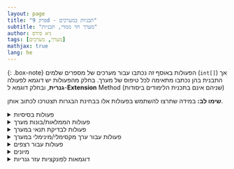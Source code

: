```yaml
---
layout: page
title: "פרק 9d - תבניות במערכים"
subtitle: "מערך חד ממדי, תבניות"
author: גיא סידס
tags: [מערך, מערכים]
mathjax: true
lang: he
---
```



{: .box-note}
הפעולות באוסף זה נכתבו עבור מערכים של מספרים שלמים (`int[]`) אך התבנית בהן נכתבו מתאימה לכל טיפוס של מערך. בחלק מהפעולות יש דוגמא לפעולה **גנרית**, ובחלק דוגמא ל-**Extension** Method (שניהם אינם בתכנית הלימודים ביסודות)

**שימו לב:**
במידה שתרצו להשתמש בפעולות אלו בבחינת הבגרות תצטרכו לכתוב אותן.




<details markdown="1"><summary>פעולות בסיסיות</summary>

#### פעולה המדפיסה מערך:

תבנית לפעולה העוברת על כל איברי המערך

```csharp
        // פעולה המקבלת מערך ומדפיסה אותו
        // תבנית למעבר על אברי מערך
        public static void Print(int[] arr)
        {
            foreach (int num in arr)
                Console.Write(num + ", ");

            Console.WriteLine();    // מעבר שורה
        }
```

#### פעולה המדפיסה מערך בסדר הפוך:

תבנית לפעולה העוברת על כל איברי המערך בסדר הפוך

```csharp
// פעולה המקבלת מערך ומדפיסה אותו בסדר הפוך
// תבנית למעבר על אברי מערך בסדר הפוך
public static void PrintRev(int[] arr)
{
    for (int i = arr.Length - 1; i >= 0; i--)
    {
        Console.Write(arr[i] + ", ");
    }
    Console.WriteLine();    // מעבר שורה
}
```

#### פעולה המדפיסה את המיקומים הזוגיים/אי-זוגיים:

```csharp
// פעולה המקבלת מערך ומוד (0 לזוגי, 1 לאי-זוגי)
// הפעולה מדפיסה את האיברים במיקומים הרצויים
public static void PrintEvenOrOdd(int[] arr, int mod)
{
    for (int i = mod; i < arr.Length; i += 2)
        Console.Write(arr[i] + " ");
    Console.WriteLine();
}
```

#### פעולה המחזירה את סכום איברי המערך:

```csharp
// פעולה המקבלת מערך ומחזירה את סכום האיברים שלו
public static int Sum(int[] arr)
{
    int sum = 0;
    for (int i = 0; i < arr.Length; i++)
    {
        sum += arr[i];
    }
    return sum;
}
```

#### פעולה המחזירה את מספר המופעים של מספר במערך:

```csharp
// פעולה המקבלת מערך ומספר ומחזירה את מספר המופעים שלו במערך
public static int Count(int[] arr, int num)
{
    int count = 0;
    foreach (int x in arr)
    {
        if (x == num)
            count++;
    }
    return count;
}
```
</details>

<details markdown="1"><summary>פעולות הממלאות/בונות מערך</summary>

#### פעולה הקולטת ערכים לתוך מערך:

```csharp
// פעולה המקבלת מערך וקולטת לתוכו ערכים
public static void Read(int[] arr)
{
    Console.WriteLine($"please enter {arr.Length} values");
    for (int i = 0; i < arr.Length; i++)
    {
        arr[i] = int.Parse(Console.ReadLine());
    }
}
```

#### פעולה הבונה מערך לפי קלט מהמשתמש:

```csharp
// פעולה הבונה מערך וקולטת בו ערכים
public static int[] Build()
{
    Console.WriteLine("please enter the array size");
    int size = int.Parse(Console.ReadLine());
    int[] arr = new int[size];
    Console.WriteLine($"please enter {arr.Length} values");
    for (int i = 0; i < arr.Length; i++)
    {
        arr[i] = int.Parse(Console.ReadLine());
    }
    return arr;
}
```

#### פעולה ממלאת מערך בערך נתון:

```csharp
// פעולה המקבלת מערך ומספר וממלאת את המערך בערך
public static void Fill(int[] arr, int num)
{
    for (int i = 0; i < arr.Length; i++)
    {
        arr[i] = num;
    }
}
```

#### פעולה ממלאת מערך בערכים אקראיים בטווח:

```csharp
static Random rnd = new Random();
// פעולה המקבלת מערך, מינימום ומקסימום וממלאת באקראיים
public static void FillRnd(int[] arr, int min, int max)
{
    for (int i = 0; i < arr.Length; i++)
    {
        arr[i] = rnd.Next(min, max);
    }
}
```

#### פעולה המחזירה מערך בגודל חדש (שינוי גודל):

```csharp
// פעולה המקבלת מערך וגודל ומחזירה מערך חדש בגודל זה
public static int[] Resize(int[] arr, int size)
{
    int[] newArr = new int[size];
    for (int i = 0; i < newArr.Length && i < arr.Length; i++)
        newArr[i] = arr[i];

    return newArr;
}
```

#### הזזה מעגלית שמאלה:

```csharp
// פעולה המקבלת מערך ומזיזה את איבריו שמאלה מעגלית
public static void CircleLeft(int[] arr)
{
    int tmp = arr[0];
    for (int i = 0; i < arr.Length - 1; i++)
    {
        arr[i] = arr[i + 1];
    }
    arr[arr.Length - 1] = tmp;
}
```

#### הזזה מעגלית ימינה:

```csharp
// פעולה המקבלת מערך ומזיזה את איבריו ימינה מעגלית
public static void CircleRight(int[] arr)
{
    int tmp = arr[arr.Length - 1];
    for (int i = arr.Length - 1; i > 0; i--)
    {
        arr[i] = arr[i - 1];
    }
    arr[0] = tmp;
}
```

</details>

<details markdown="1"><summary>פעולות לבדיקת תנאי במערך</summary>

#### בדיקת קיום ערך:

```csharp
// פעולה המקבלת מערך ומספר ומחזירה אמת אם הוא קיים
public static bool IsExist(int[] arr, int num)
{
    foreach (int x in arr)
    {
        if (x == num)
            return true;
    }
    return false;
}
```

#### מיקום ראשון של ערך:

```csharp
// פעולה המקבלת מערך ומספר ומחזירה את המיקום הראשון או -1
public static int Position(int[] arr, int num)
{
    int pos = -1;
    for (int i = 0; i < arr.Length && pos < 0; i++)
    {
        if (arr[i] == num)
            pos = i;
    }
    return pos;
}
```

#### בדיקה אם מערך מסודר בסדר עולה:

```csharp
// פעולה המקבלת מערך ומחזירה אמת אם הוא מסודר עולה
public static bool IsOle(int[] arr)
{
    bool isOle = true;
    for (int i = 0; i < arr.Length - 1 && isOle; i++)
    {
        isOle = (arr[i] <= arr[i + 1]);
    }
    return isOle;
}
```

#### בדיקה אם כל איברי המערך כפולות של 3:

```csharp
// פעולה המקבלת מערך ומחזירה אמת אם כולם כפולות של 3
public static bool IsAllTrio(int[] arr)
{
    bool isAll = true;
    for (int i = 0; i < arr.Length && isAll; i++)
    {
        isAll = (arr[i] % 3 == 0);
    }
    return isAll;
}
```

```csharp
// foreach: פעולה המקבלת מערך ומחזירה אמת אם כולם כפולות 3
public static bool IsAllTrioForEach(int[] arr)
{
    foreach (int x in arr)
    {
        if (x % 3 != 0)
            return false;
    }
    return true;
}
```

#### ערכים משותפים בין שני מערכים:

```csharp
// פעולה המקבלת שני מערכים ומחזירה מערך של הערכים המשותפים
public static int[] CommonValues(int[] arr1, int[] arr2)
{
    int[] arr = new int[Math.Min(arr1.Length, arr2.Length)];
    int count = 0;
    for (int i = 0; i < arr1.Length; i++)
    {
        if (!IsExist(arr, arr1[i]) && IsExist(arr2, arr1[i]))
        {
            arr[count++] = arr1[i];
        }
    }
    return Resize(arr, count);
}
```

#### ערכים שונים בין שני מערכים:

```csharp
// פעולה המקבלת שני מערכים ומחזירה מערך של הערכים השונים
public static int[] UnCommonValues(int[] arr1, int[] arr2)
{
    int[] arr = new int[arr1.Length + arr2.Length];
    int count = 0;
    for (int i = 0; i < arr1.Length; i++)
    {
        if (!IsExist(arr, arr1[i]) && !IsExist(arr2, arr1[i]))
            arr[count++] = arr1[i];
    }
    for (int i = 0; i < arr2.Length; i++)
    {
        if (!IsExist(arr, arr2[i]) && !IsExist(arr1, arr2[i]))
            arr[count++] = arr2[i];
    }
    return Resize(arr, count);
}
```
</details>

<details markdown="1"><summary>פעולות עבור ערך מקסימלי/מינימלי במערך</summary>

#### מקסימום:

```csharp
// פעולה המקבלת מערך ומחזירה את הערך המקסימלי
public static int Max(int[] arr)
{
    int max = arr[0];
    for (int i = 1; i < arr.Length; i++)
        max = Math.Max(max, arr[i]);
    return max;
}
```

#### מיקום המקסימום:

```csharp
// פעולה המקבלת מערך ומחזירה את המיקום של הערך המקסימלי
public static int IMax(int[] arr)
{
    int imax = 0;
    for (int i = 1; i < arr.Length; i++)
        if (arr[i] > arr[imax]) imax = i;
    return imax;
}
```

#### מינימום:

```csharp
// פעולה המקבלת מערך ומחזירה את הערך המינימלי
public static int Min(int[] arr)
{
    int min = arr[0];
    for (int i = 1; i < arr.Length; i++)
        min = Math.Min(min, arr[i]);
    return min;
}
```

#### מיקום המינימום:

```csharp
// פעולה המקבלת מערך ומחזירה את המיקום של הערך המינימלי
public static int IMin(int[] arr)
{
    int imin = 0;
    for (int i = 1; i < arr.Length; i++)
        if (arr[i] < arr[imin]) imin = i;
    return imin;
}
```

#### משולב: מיקום וערך בפונקציה אחת
```csharp
/// <summary>
///  פעולה המקבלת מערך ומחזירה את המיקום של הערך המינימלי
/// ואת הערך המינימאלי
/// </summary>
/// <param name="arr"></param>
/// <returns>a tuple טאפל עם אינדס של מינימום וערך מינימום</returns>
public static (int, int) MinTup(int[] arr)
{
    int iMin = 0;
    for (int i = 1; i < arr.Length; i++)
        if (arr[i] < arr[iMin]) iMin = i;
    return (iMin, arr[iMin]);
}
```

</details>

<details markdown="1"><summary>פעולות עבור רצפים</summary>

#### אורך הרצף הארוך ביותר:

```csharp
// פעולה המקבלת מערך ומחזירה את אורך הרצף הארוך ביותר
public static int MaxSequence(int[] arr)
{
    int len = 1, max = 0;
    for (int i = 0; i < arr.Length - 1; i++)
    {
        if (arr[i] == arr[i + 1]) len++;
        else { max = Math.Max(max, len); len = 1; }
    }
    return Math.Max(max, len);
}
```

#### מיון לפי רצפים (גירסה 1 עם פעולת עזר):

```csharp
// פעולה המסדרת מערך על פי רצפים של ערכים (גירסה 1)
public static void SequenceOrder(int[] arr)
{
    for (int i = 0; i < arr.Length - 1; i++)
    {
        int j = FindValue(arr, arr[i], i + 1);
        if (j > 0)
        {
            (arr[i + 1], arr[j]) = (arr[j], arr[i + 1]);
        }
    }
}

// פעולת עזר למציאת ערך במערך החל מתווך מסוים
public static int FindValue(int[] arr, int value, int start)
{
    int pos = -1;
    for (int i = start; i < arr.Length && pos < 0; i++)
        if (arr[i] == value) pos = i;
    return pos;
}
```

#### מיון לפי רצפים (גירסה 2 בלי פעולת עזר):

```csharp
// פעולה המסדרת מערך על פי רצפים של ערכים (גירסה 2)
public static void SequenceOrder2(int[] arr)
{
    for (int i = 0; i < arr.Length - 1; i++)
        for (int j = i + 1; j < arr.Length; j++)
            if (arr[i] == arr[j])
            {
                (arr[i + 1], arr[j]) = (arr[j], arr[i + 1]); // swap
                i++; // Counters MISRA well formed loops
            }
}
```

#### לכידת רצפים של ערכים זהים לכיווץ (zip):


```csharp
// פעולה המקבלת מערך שאינו ריק ומחזירה מערך שבו כל זוג עוקבים הוא ערך וכמותו ברצף
public static int[] Zip(int[] arr)
{
    int[] tmp = new int[arr.Length * 2];
    int p = 0, len = 1;
    for (int i = 0; i < arr.Length - 1; i++)
    {
        if (arr[i] == arr[i + 1]) len++;
        else
        {
            tmp[p] = arr[i];
            tmp[p + 1] = len;
            p += 2;
            len = 1;
        }
    }
    // טיפול ברצף האחרון
    tmp[p] = arr[arr.Length - 1]; tmp[p + 1] = len;
    return Resize(tmp, p + 2);
}
```

#### פירוק מערך מכווץ (unzip):

```csharp
// פעולה המקבלת מערך מכווץ ומחזירה מערך פרוש
public static int[] UnZip(int[] arr)
{
    int[] tmp = new int[SumOdd(arr)];
    int value, j = 0;
    for (int i = 0; i < arr.Length - 1; i += 2)
    {
        value = arr[i];
        for (int n = 0; n < arr[i + 1]; n++)
            tmp[j + n] = value;
        j += arr[i + 1];
    }
    return tmp;
}

// פעולת עזר לסכום האיברים באינדקסים אי-זוגיים
public static int SumOdd(int[] arr)
{
    int sum = 0;
    for (int i = 1; i < arr.Length; i += 2)
        sum += arr[i];
    return sum;
}
```
</details>

<details markdown="1"><summary>מיונים</summary>

#### מיון בועות (Bubble Sort)

```csharp
// מיון בועות: עוברים על המערך ומבצעים מעבר אחד בכל איטרציה
public static void BubbleSort(int[] arr)
{
    for (int i = arr.Length - 1; i >= 0; i--)
        for (int j = 0; j < i; j++)
            if (arr[j] > arr[j + 1])
                (arr[j], arr[j + 1]) = (arr[j + 1], arr[j]);
}
```

```csharp
// פעולת עזר להחלפת ערכים במערך
private static void Swap(int[] arr, int inx1, int inx2)
{   // אפשר גם
    //(arr[inx1], arr[inx2]) = (arr[inx2], arr[inx1]);
    int tmp = arr[inx1];
    arr[inx1] = arr[inx2];
    arr[inx2] = tmp;
}
```

```csharp
public static void BubbleSortClaude(int[] arr)
{
    if (arr == null || arr.Length <= 1)
        return;

    int n = arr.Length;

    for (int i = 0; i < n - 1; i++)
    {
        bool swapped = false;

        // Last i elements are already in place
        for (int j = 0; j < n - i - 1; j++)
        {
            if (arr[j] > arr[j + 1])
            {
                (arr[j], arr[j + 1]) = (arr[j + 1], arr[j]);
                swapped = true;
            }
        }

        // If no swapping occurred, array is already sorted
        if (!swapped)
            break;
    }
}
```

```csharp
// מיון הוספה (Insertion Sort)
public static void InsertionSort(int[] arr)
{
    // בסורינג מבוסס הוספה – נסדר כל איבר למיקום הנכון בתוך תת-מערך ממויין
    for (int i = 1; i < arr.Length; i++)
    {
        int key = arr[i];
        int j = i - 1;
        // הזזת האיברים הגדולים מימין למקום אחד קדימה
        while (j >= 0 && arr[j] > key)
        {
            arr[j + 1] = arr[j];
            j--;
        }
        arr[j + 1] = key; // הכנסת האיבר למקומו הנכון
    }
}
```

```csharp
// מיון בחירה (Selection Sort)
public static void SelectionSort(int[] arr)
{
    // בסורינג מבוסס בחירה – נבחר את הערך הקטן ביותר בכל איטרציה
    for (int i = 0; i < arr.Length - 1; i++)
    {
        int minIndex = i;
        for (int j = i + 1; j < arr.Length; j++)
        {
            if (arr[j] < arr[minIndex])
                minIndex = j;
        }
        // החלפת הערך הקטן ביותר למקום הנוכחי
        (arr[i], arr[minIndex]) = (arr[minIndex], arr[i]);
    }
}
```
</details>



<details markdown="1"><summary>דוגמאות לפונקציות עזר גנריות</summary>

```csharp
// Generic methods
public static void Print<T>(T[] arr)
{
    foreach (T item in arr)
        Console.Write(item + ", ");
    Console.WriteLine();
}
```

```csharp
public static int Count<T>(T[] arr, T value)
{
    int count = 0;
    foreach (T item in arr)
        if (EqualityComparer<T>.Default.Equals(item, value))
            count++;
    return count;
}
```

```csharp
public static bool Exists<T>(T[] arr, T value)
{
    foreach (T item in arr)
        if (EqualityComparer<T>.Default.Equals(item, value))
            return true;
    return false;
}
```

<details markdown="1"><summary>פונקציית מינימום גנרית: לא בתכנית הלימודים</summary>

```csharp
/// <summary>
/// ומחזירה את המיקום של הערך המינימלי IComparable פעולה המקבלת מערך של כל דבר המממש
/// וערך מינימלי או עצם שהתכונה שלו מינימלית
/// Generic version supporting any comparable type
/// אם התלמיד יכול לשנות את המחלקה - הוא יכול לדאוג שהיא תתאים לשימוש כזה
/// Returns index -1 and default(T) when array is empty or null.
/// </summary>
public static (int Index, T MinValue) Min<T>(T[] arr) where T : IComparable<T>
{
    if (arr == null || arr.Length == 0)
        return (-1, default(T));

    int minIndex = 0;
    T minValue = arr[0];
    for (int i = 1; i < arr.Length; i++)
    {
        if (arr[i].CompareTo(minValue) < 0)
        {
            minIndex = i;
            minValue = arr[i];
        }
    }
    return (minIndex, minValue);
}
//// Example usage:
// var cars = new Car[] { new Car("Toyota", 20000), new Car("Honda", 18000), new Car("Ford", 22000) };
// var (minIndex, minCar) = Min(cars);
// Console.WriteLine($"Cheapest: {minCar.GetModel()} at {minCar.GetPrice()} (index {minIndex})");

public class Car : IComparable<Car>
{
    private string model;
    private double price;

    public Car(string model, double price)
    {
        this.model = model;
        this.price = price;
    }

    public string GetModel() { return model; }
    public void SetModel(string model) { this.model = model; }

    public double GetPrice() { return price; }
    public void SetPrice(double price) { this.price = price; }

    public int CompareTo(Car other)
    {
        if (other == null) return 1;
        return this.price.CompareTo(other.price);
    }
}

```


</details>

</details>
